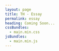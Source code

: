 ```yaml
---
layout: page
title: TH - Essay
permalink: essay
heading: Coming Soon...
cssBundles:
  - main.min.css
jsBundles:
  - main.min.js
---
```

